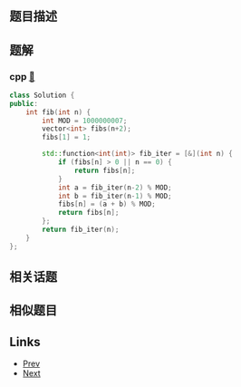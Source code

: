 
# [](https://leetcode-cn.com/problems/fei-bo-na-qi-shu-lie-lcof)

## 题目描述



## 题解

### cpp [🔗](fei-bo-na-qi-shu-lie-lcof.cpp) 
```cpp
class Solution {
public:
    int fib(int n) {
        int MOD = 1000000007;
        vector<int> fibs(n+2);
        fibs[1] = 1;

        std::function<int(int)> fib_iter = [&](int n) {
            if (fibs[n] > 0 || n == 0) {
                return fibs[n];
            }
            int a = fib_iter(n-2) % MOD;
            int b = fib_iter(n-1) % MOD;
            fibs[n] = (a + b) % MOD;
            return fibs[n];
        };
        return fib_iter(n);
    }
};
```


## 相关话题



## 相似题目



## Links

- [Prev](../yong-liang-ge-zhan-shi-xian-dui-lie-lcof/README.md) 
- [Next](../shu-zu-zhong-zhong-fu-de-shu-zi-lcof/README.md) 

